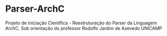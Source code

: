 # Parser-ArchC
Projeto de Iniciação Científica - Reestruturação do Parser da  Linguagem ArchC.
Sob orientação do professor Rodolfo Jardim de Azevedo
UNICAMP

